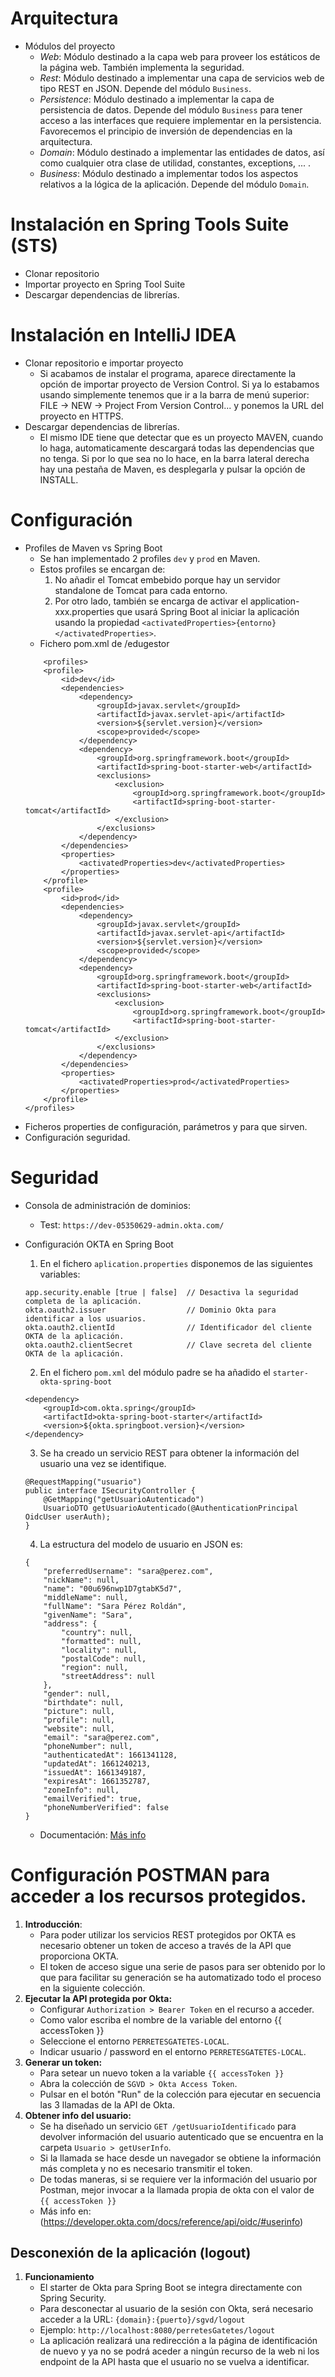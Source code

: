 # Arquitectura
* Módulos del proyecto
	- *Web*: Módulo destinado a la capa web para proveer los estáticos de la página web. También implementa la seguridad.
	- *Rest*: Módulo destinado a implementar una capa de servicios web de tipo REST en JSON.
			Depende del módulo `Business`.
	- *Persistence*: Módulo destinado a implementar la capa de persistencia de datos.
			Depende del módulo `Business` para tener acceso a las interfaces que requiere implementar en la persistencia.
			Favorecemos el principio de inversión de dependencias en la arquitectura.
	- *Domain*: Módulo destinado a implementar las entidades de datos, así como cualquier otra clase de utilidad, constantes, exceptions, ... .
	- *Business*: Módulo destinado a implementar todos los aspectos relativos a la lógica de la aplicación.
			    Depende del módulo `Domain`.

# Instalación en Spring Tools Suite (STS)
* Clonar repositorio
* Importar proyecto en Spring Tool Suite
* Descargar dependencias de librerías.

# Instalación en IntelliJ IDEA
* Clonar repositorio e importar proyecto
    - Si acabamos de instalar el programa, aparece directamente la opción de importar proyecto de Version Control. Si ya lo estabamos usando simplemente tenemos que ir a la barra de menú superior: FILE -> NEW -> Project From Version Control... y ponemos la URL del proyecto en HTTPS.
* Descargar dependencias de librerías.
    - El mismo IDE tiene que detectar que es un proyecto MAVEN, cuando lo haga, automaticamente descargará todas las dependencias que no tenga. Si por lo que sea no lo hace, en la barra lateral derecha hay una pestaña de Maven, es desplegarla y pulsar la opción de INSTALL.

# Configuración
* Profiles de Maven vs Spring Boot
    - Se han implementado 2 profiles `dev` y `prod` en Maven.
    - Estos profiles se encargan de:
        1. No añadir el Tomcat embebido porque hay un servidor standalone de Tomcat para cada entorno.
        2. Por otro lado, también se encarga de activar el application-xxx.properties que usará Spring Boot al iniciar la aplicación usando la propiedad `<activatedProperties>{entorno}</activatedProperties>`.
    - Fichero pom.xml de /edugestor
    ```
        <profiles>
		<profile>
			<id>dev</id>
			<dependencies>
				<dependency>
					<groupId>javax.servlet</groupId>
					<artifactId>javax.servlet-api</artifactId>
					<version>${servlet.version}</version>
					<scope>provided</scope>
				</dependency>
				<dependency>
					<groupId>org.springframework.boot</groupId>
					<artifactId>spring-boot-starter-web</artifactId>
					<exclusions>
						<exclusion>
							<groupId>org.springframework.boot</groupId>
							<artifactId>spring-boot-starter-tomcat</artifactId>
						</exclusion>
					</exclusions>
				</dependency>
			</dependencies>
			<properties>
				<activatedProperties>dev</activatedProperties>
			</properties>
		</profile>
		<profile>
			<id>prod</id>
			<dependencies>
				<dependency>
					<groupId>javax.servlet</groupId>
					<artifactId>javax.servlet-api</artifactId>
					<version>${servlet.version}</version>
					<scope>provided</scope>
				</dependency>
				<dependency>
					<groupId>org.springframework.boot</groupId>
					<artifactId>spring-boot-starter-web</artifactId>
					<exclusions>
						<exclusion>
							<groupId>org.springframework.boot</groupId>
							<artifactId>spring-boot-starter-tomcat</artifactId>
						</exclusion>
					</exclusions>
				</dependency>
			</dependencies>
			<properties>
				<activatedProperties>prod</activatedProperties>
			</properties>
		</profile>
	</profiles>
    ```
* Ficheros properties de configuración, parámetros y para que sirven.
* Configuración seguridad.

# Seguridad
* Consola de administración de dominios:
    - Test: `https://dev-05350629-admin.okta.com/`
* Configuración OKTA en Spring Boot
    1. En el fichero `aplication.properties` disponemos de las siguientes variables:
    ```
    app.security.enable [true | false]  // Desactiva la seguridad completa de la aplicación.
    okta.oauth2.issuer                  // Dominio Okta para identificar a los usuarios.
    okta.oauth2.clientId                // Identificador del cliente OKTA de la aplicación.
    okta.oauth2.clientSecret            // Clave secreta del cliente OKTA de la aplicación.
    ```

    2. En el fichero `pom.xml` del módulo padre se ha añadido el `starter-okta-spring-boot`
    ```
    <dependency>
        <groupId>com.okta.spring</groupId>
        <artifactId>okta-spring-boot-starter</artifactId>
        <version>${okta.springboot.version}</version>
    </dependency>
    ```

    3. Se ha creado un servicio REST para obtener la información del usuario una vez se identifique.
    ```
    @RequestMapping("usuario")
    public interface ISecurityController {
        @GetMapping("getUsuarioAutenticado")
        UsuarioDTO getUsuarioAutenticado(@AuthenticationPrincipal OidcUser userAuth);
    }
    ```

    4. La estructura del modelo de usuario en JSON es:
    ```
    {
        "preferredUsername": "sara@perez.com",
        "nickName": null,
        "name": "00u696nwp1D7gtabK5d7",
        "middleName": null,
        "fullName": "Sara Pérez Roldán",
        "givenName": "Sara",
        "address": {
            "country": null,
            "formatted": null,
            "locality": null,
            "postalCode": null,
            "region": null,
            "streetAddress": null
        },
        "gender": null,
        "birthdate": null,
        "picture": null,
        "profile": null,
        "website": null,
        "email": "sara@perez.com",
        "phoneNumber": null,
        "authenticatedAt": 1661341128,
        "updatedAt": 1661240213,
        "issuedAt": 1661349187,
        "expiresAt": 1661352787,
        "zoneInfo": null,
        "emailVerified": true,
        "phoneNumberVerified": false
    }
    ```
    - Documentación: [Más info](https://docs.spring.io/spring-security/site/docs/current/api/org/springframework/security/oauth2/core/oidc/StandardClaimAccessor.html)

# Configuración POSTMAN para acceder a los recursos protegidos.
    
1. **Introducción**:
    - Para poder utilizar los servicios REST protegidos por OKTA es necesario obtener un token de acceso a través de la API que proporciona OKTA.
    - El token de acceso sigue una serie de pasos para ser obtenido por lo que para facilitar su generación se ha automatizado todo el proceso en la siguiente colección.
2. **Ejecutar la API protegida por Okta:**
    - Configurar `Authorization > Bearer Token` en el recurso a acceder.
    - Como valor escriba el nombre de la variable del entorno {{ accessToken }}
    - Seleccione el entorno `PERRETESGATETES-LOCAL`.
    - Indicar usuario / password en el entorno `PERRETESGATETES-LOCAL`.
3. **Generar un token:**
    - Para setear un nuevo token a la variable `{{ accessToken }}`
    - Abra la colección de `SGVD > Okta Access Token`.
    - Pulsar en el botón "Run" de la colección para ejecutar en secuencia las 3 llamadas de la API de Okta.
4. **Obtener info del usuario:**
    - Se ha diseñado un servicio `GET /getUsuarioIdentificado` para devolver información del usuario autenticado que se encuentra en la carpeta `Usuario > getUserInfo`.
    - Si la llamada se hace desde un navegador se obtiene la información más completa y no es necesario transmitir el token.
    - De todas maneras, si se requiere ver la información del usuario por Postman, mejor invocar a la llamada propia de okta con el valor de `{{ accessToken }}`
    - Más info en: (https://developer.okta.com/docs/reference/api/oidc/#userinfo)

## Desconexión de la aplicación (logout)

1. **Funcionamiento**
    - El starter de Okta para Spring Boot se integra directamente con Spring Security.
    - Para desconectar al usuario de la sesión con Okta, será necesario acceder a la URL:
    `{domain}:{puerto}/sgvd/logout`
    - Ejemplo: `http://localhost:8080/perretesGatetes/logout`
    - La aplicación realizará una redirección a la página de identificación de nuevo y ya no se podrá aceder a ningún recurso de la web ni los endpoint de la API hasta que el usuario no se vuelva a identificar.
